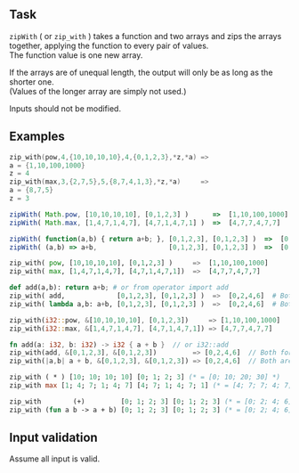 ## Task

`zipWith` ( or `zip_with` ) takes a function and two arrays and zips the arrays together, applying the function to every pair of values.  
The function value is one new array.

If the arrays are of unequal length, the output will only be as long as the shorter one.  
(Values of the longer array are simply not used.)

Inputs should not be modified.

## Examples

```c
zip_with(pow,4,{10,10,10,10},4,{0,1,2,3},*z,*a) =>
a = {1,10,100,1000}
z = 4
zip_with(max,3,{2,7,5},5,{8,7,4,1,3},*z,*a)     =>
a = {8,7,5}
z = 3
```
```javascript
zipWith( Math.pow, [10,10,10,10], [0,1,2,3] )      =>  [1,10,100,1000]
zipWith( Math.max, [1,4,7,1,4,7], [4,7,1,4,7,1] )  =>  [4,7,7,4,7,7]

zipWith( function(a,b) { return a+b; }, [0,1,2,3], [0,1,2,3] )  =>  [0,2,4,6]  // Both forms are valid
zipWith( (a,b) => a+b,                  [0,1,2,3], [0,1,2,3] )  =>  [0,2,4,6]  // Both are functions
```
```python
zip_with( pow, [10,10,10,10], [0,1,2,3] )     =>  [1,10,100,1000]
zip_with( max, [1,4,7,1,4,7], [4,7,1,4,7,1])  =>  [4,7,7,4,7,7]

def add(a,b): return a+b; # or from operator import add
zip_with( add,             [0,1,2,3], [0,1,2,3] )  =>  [0,2,4,6]  # Both forms are valid
zip_with( lambda a,b: a+b, [0,1,2,3], [0,1,2,3] )  =>  [0,2,4,6]  # Both are functions
```
```rust
zip_with(i32::pow, &[10,10,10,10], [0,1,2,3])     => [1,10,100,1000]
zip_with(i32::max, &[1,4,7,1,4,7], [4,7,1,4,7,1]) => [4,7,7,4,7,7]

fn add(a: i32, b: i32) -> i32 { a + b }  // or i32::add
zip_with(add, &[0,1,2,3], &[0,1,2,3])         => [0,2,4,6]  // Both forms are valid
zip_with(|a,b| a + b, &[0,1,2,3], &[0,1,2,3]) => [0,2,4,6]  // Both are functions
```
```ocaml
zip_with ( * ) [10; 10; 10; 10] [0; 1; 2; 3] (* = [0; 10; 20; 30] *)
zip_with max [1; 4; 7; 1; 4; 7] [4; 7; 1; 4; 7; 1] (* = [4; 7; 7; 4; 7; 7] *)

zip_with        (+)         [0; 1; 2; 3] [0; 1; 2; 3] (* = [0; 2; 4; 6] *)
zip_with (fun a b -> a + b) [0; 1; 2; 3] [0; 1; 2; 3] (* = [0; 2; 4; 6] *)
```

## Input validation

Assume all input is valid.
